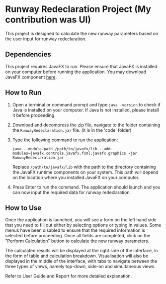 # Runway Redeclaration Project (My contribution was UI)

This project is designed to calculate the new runway parameters based on the user input for runway redeclaration. 

## Dependencies

This project requires JavaFX to run. Please ensure that JavaFX is installed on your computer before running the application.
You may download JavaFX component [here](https://gluonhq.com/products/javafx/).

## How to Run

1. Open a terminal or command prompt and type `java -version` to check if Java is installed on your computer. If Java is not installed, please install it before proceeding.

2. Download and decompress the zip file, navigate to the folder containing the `RunwayRedeclaration.jar` file. (it is in the 'code' folder)

3. Type the following command to run the application:

   `java --module-path /path/to/javafx/lib --add-modules=javafx.controls,javafx.fxml,javafx.graphics -jar RunwayRedeclaration.jar`

   Replace `/path/to/javafx/lib` with the path to the directory containing the JavaFX runtime components on your system. This path will depend on the location where you installed JavaFX on your computer.

4. Press Enter to run the command. The application should launch and you can now input the required data for runway redeclaration.

## How to Use

Once the application is launched, you will see a form on the left hand side that you need to fill out either by selecting options or typing in values. Some menus have been disabled to ensure that the required information is selected before proceeding. Once all fields are completed, click on the "Perform Calculation" button to calculate the new runway parameters. 

The calculated results will be displayed at the right side of the interface, in the form of table and calculation breakdown. Visualisation will also be displayed in the middle of the interface, with tabs to navigate between the three types of views, namely top-down, side-on and simultaneous views.

Refer to User Guide and Report for more detailed explanation.
